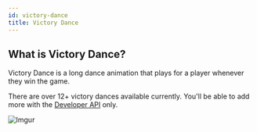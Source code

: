 ```yaml
---
id: victory-dance
title: Victory Dance
---
```


## What is Victory Dance?

Victory Dance is a long dance animation that plays for a player whenever they win the game.

There are over 12+ victory dances available currently. You'll be able to add more with the [Developer API](/cosmetics/developer-api/getting-started) only.

![Imgur](https://imgur.com/ZexxoXH.png)